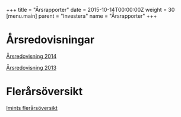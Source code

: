 +++
title = "Årsrapporter"
date = 2015-10-14T00:00:00Z
weight = 30
[menu.main]
parent = "Investera"
name = "Årsrapporter"
+++
# Årsredovisningar
[Årsredovisning 2014](/invest/arsredovisning_IMINT_2014.pdf)

[Årsredovisning 2013](/invest/arsredovisning_IMINT_2013.pdf)

# Flerårsöversikt
[Imints flerårsöversikt](/invest/IMINT_Flerarsoversikt.pdf)
